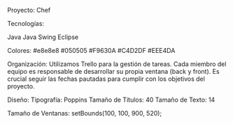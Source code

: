 Proyecto: Chef

Tecnologías:

Java
Java Swing
Eclipse

Colores:
#e8e8e8
#050505
#F9630A
#C4D2DF
#EEE4DA

Organización:
Utilizamos Trello para la gestión de tareas.
Cada miembro del equipo es responsable de desarrollar su propia ventana (back y front).
Es crucial seguir las fechas pautadas para cumplir con los objetivos del proyecto.

Diseño:
Tipografía: Poppins
Tamaño de Títulos: 40
Tamaño de Texto: 14

Tamaño de Ventanas:
setBounds(100, 100, 900, 520);
